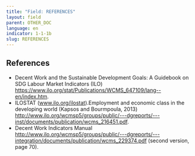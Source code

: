 ```yaml
---
title: "Field: REFERENCES"
layout: field
parent: OTHER_DOC
language: en
indicator: 1-1-1b
slug: REFERENCES
---
```

## References

* Decent Work and the Sustainable Development Goals: A Guidebook on SDG Labour Market Indicators (ILO) https://www.ilo.org/stat/Publications/WCMS_647109/lang--en/index.htm.
* ILOSTAT (www.ilo.org/ilostat).Employment and economic class in the developing world (Kapsos and Bourmpoula, 2013) http://www.ilo.org/wcmsp5/groups/public/---dgreports/---inst/documents/publication/wcms_216451.pdf.
* Decent Work Indicators Manual http://www.ilo.org/wcmsp5/groups/public/---dgreports/---integration/documents/publication/wcms_229374.pdf (second version, page 70).